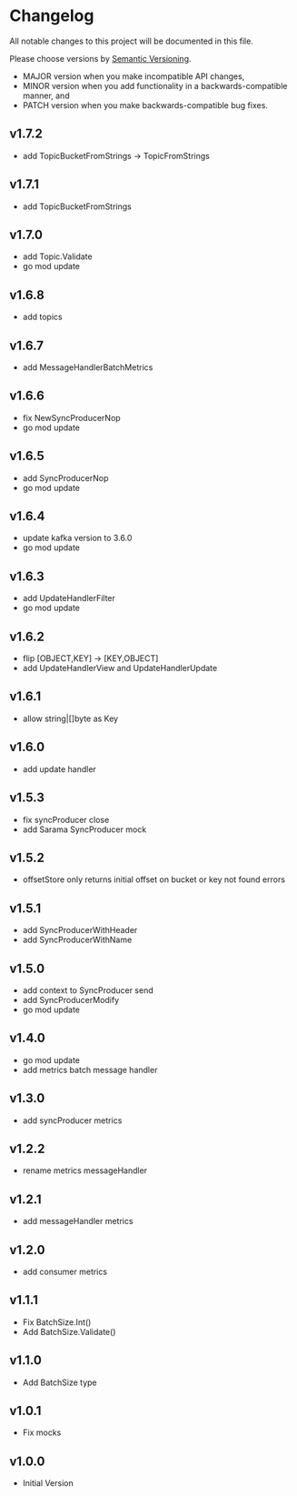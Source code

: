 # Changelog

All notable changes to this project will be documented in this file.

Please choose versions by [Semantic Versioning](http://semver.org/).

* MAJOR version when you make incompatible API changes,
* MINOR version when you add functionality in a backwards-compatible manner, and
* PATCH version when you make backwards-compatible bug fixes.

## v1.7.2

- add TopicBucketFromStrings -> TopicFromStrings

## v1.7.1

- add TopicBucketFromStrings

## v1.7.0

- add Topic.Validate
- go mod update

## v1.6.8

- add topics

## v1.6.7

- add MessageHandlerBatchMetrics

## v1.6.6

- fix NewSyncProducerNop
- go mod update

## v1.6.5

- add SyncProducerNop
- go mod update

## v1.6.4

- update kafka version to 3.6.0
- go mod update

## v1.6.3

- add UpdateHandlerFilter
- go mod update

## v1.6.2

- flip [OBJECT,KEY] -> [KEY,OBJECT]
- add UpdateHandlerView and UpdateHandlerUpdate

## v1.6.1

- allow string|[]byte as Key

## v1.6.0

- add update handler

## v1.5.3

- fix syncProducer close
- add Sarama SyncProducer mock

## v1.5.2

- offsetStore only returns initial offset on bucket or key not found errors

## v1.5.1

- add SyncProducerWithHeader
- add SyncProducerWithName

## v1.5.0

- add context to SyncProducer send
- add SyncProducerModify
- go mod update

## v1.4.0

- go mod update
- add metrics batch message handler

## v1.3.0

- add syncProducer metrics

## v1.2.2

- rename metrics messageHandler

## v1.2.1

- add messageHandler metrics

## v1.2.0

- add consumer metrics

## v1.1.1

- Fix BatchSize.Int()
- Add BatchSize.Validate()

## v1.1.0

- Add BatchSize type

## v1.0.1

- Fix mocks

## v1.0.0

- Initial Version
